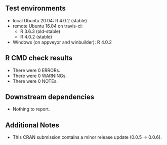 ## Test environments
* local Ubuntu 20.04: R 4.0.2 (stable)
* remote Ubuntu 16.04 on travis-ci:
  * R 3.6.3 (old-stable)
  * R 4.0.2 (stable)
* Windows (on appveyor and winbuilder): R 4.0.2

## R CMD check results
* There were 0 ERRORs.
* There were 0 WARNINGs.
* There were 0 NOTEs.

## Downstream dependencies
* Nothing to report.

## Additional Notes
* This CRAN submission contains a minor release update (0.0.5 -> 0.0.6).
